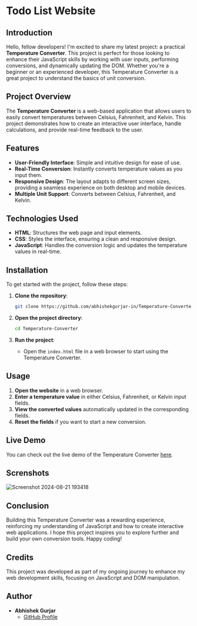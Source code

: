 # Todo List Website

## Introduction

Hello, fellow developers! I'm excited to share my latest project: a practical **Temperature Converter**. This project is perfect for those looking to enhance their JavaScript skills by working with user inputs, performing conversions, and dynamically updating the DOM. Whether you're a beginner or an experienced developer, this Temperature Converter is a great project to understand the basics of unit conversion.

## Project Overview

The **Temperature Converter** is a web-based application that allows users to easily convert temperatures between Celsius, Fahrenheit, and Kelvin. This project demonstrates how to create an interactive user interface, handle calculations, and provide real-time feedback to the user.

## Features

- **User-Friendly Interface**: Simple and intuitive design for ease of use.
- **Real-Time Conversion**: Instantly converts temperature values as you input them.
- **Responsive Design**: The layout adapts to different screen sizes, providing a seamless experience on both desktop and mobile devices.
- **Multiple Unit Support**: Converts between Celsius, Fahrenheit, and Kelvin.

## Technologies Used

- **HTML**: Structures the web page and input elements.
- **CSS**: Styles the interface, ensuring a clean and responsive design.
- **JavaScript**: Handles the conversion logic and updates the temperature values in real-time.


## Installation

To get started with the project, follow these steps:

1. **Clone the repository**:
    ```bash
    git clone https://github.com/abhishekgurjar-in/Temperature-Converter.git
    ```

2. **Open the project directory**:
    ```bash
    cd Temperature-Converter
    ```

3. **Run the project**:
    - Open the `index.html` file in a web browser to start using the Temperature Converter.

## Usage

1. **Open the website** in a web browser.
2. **Enter a temperature value** in either Celsius, Fahrenheit, or Kelvin input fields.
3. **View the converted values** automatically updated in the corresponding fields.
4. **Reset the fields** if you want to start a new conversion.



## Live Demo

You can check out the live demo of the Temperature Converter [here](https://abhishekgurjar-in.github.io/Temperature-Converter/).

## Screnshots
![Screenshot 2024-08-21 193418](https://github.com/user-attachments/assets/ec85f36e-e8eb-48f5-86fb-f26d8b4ae555)

## Conclusion

Building this Temperature Converter was a rewarding experience, reinforcing my understanding of JavaScript and how to create interactive web applications. I hope this project inspires you to explore further and build your own conversion tools. Happy coding!

## Credits

This project was developed as part of my ongoing journey to enhance my web development skills, focusing on JavaScript and DOM manipulation.

## Author

- **Abhishek Gurjar**
  - [GitHub Profile](https://github.com/abhishekgurjar-in)

